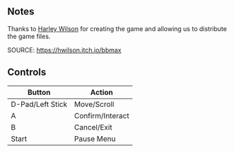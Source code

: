 ## Notes

Thanks to [Harley Wilson](https://hwilson.itch.io) for creating the game and allowing us to distribute the game files.

SOURCE: https://hwilson.itch.io/bbmax

## Controls

| Button | Action |
|--|--| 
|D-Pad/Left Stick|Move/Scroll|
|A|Confirm/Interact|
|B|Cancel/Exit|
|Start|Pause Menu|


